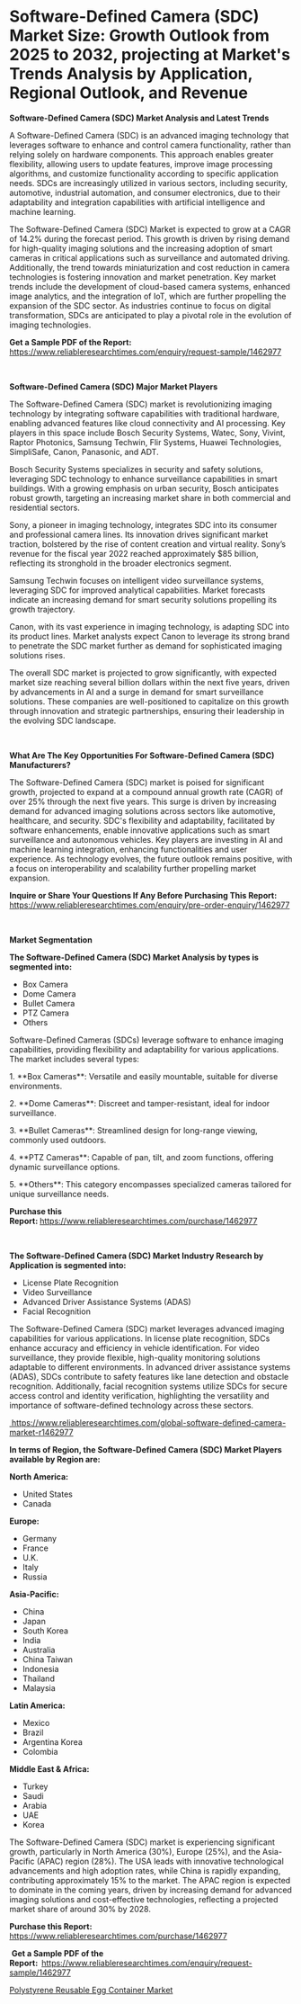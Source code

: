 <p><h1>Software-Defined Camera (SDC) Market Size: Growth Outlook from 2025 to 2032, projecting at Market's Trends Analysis by Application, Regional Outlook, and Revenue</h1></p><p><strong>Software-Defined Camera (SDC) Market Analysis and Latest Trends</strong></p>
<p><p>A Software-Defined Camera (SDC) is an advanced imaging technology that leverages software to enhance and control camera functionality, rather than relying solely on hardware components. This approach enables greater flexibility, allowing users to update features, improve image processing algorithms, and customize functionality according to specific application needs. SDCs are increasingly utilized in various sectors, including security, automotive, industrial automation, and consumer electronics, due to their adaptability and integration capabilities with artificial intelligence and machine learning.</p><p>The Software-Defined Camera (SDC) Market is expected to grow at a CAGR of 14.2% during the forecast period. This growth is driven by rising demand for high-quality imaging solutions and the increasing adoption of smart cameras in critical applications such as surveillance and automated driving. Additionally, the trend towards miniaturization and cost reduction in camera technologies is fostering innovation and market penetration. Key market trends include the development of cloud-based camera systems, enhanced image analytics, and the integration of IoT, which are further propelling the expansion of the SDC sector. As industries continue to focus on digital transformation, SDCs are anticipated to play a pivotal role in the evolution of imaging technologies.</p></p>
<p><strong>Get a Sample PDF of the Report:&nbsp;</strong> <a href="https://www.reliableresearchtimes.com/enquiry/request-sample/1462977?utm_campaign=3355&utm_medium=2&utm_source=Github&utm_content=ia&utm_term=05042025&utm_id=software-defined-camera-sdc">https://www.reliableresearchtimes.com/enquiry/request-sample/1462977</a></p>
<p>&nbsp;</p>
<p><strong>Software-Defined Camera (SDC) Major Market Players</strong></p>
<p><p>The Software-Defined Camera (SDC) market is revolutionizing imaging technology by integrating software capabilities with traditional hardware, enabling advanced features like cloud connectivity and AI processing. Key players in this space include Bosch Security Systems, Watec, Sony, Vivint, Raptor Photonics, Samsung Techwin, Flir Systems, Huawei Technologies, SimpliSafe, Canon, Panasonic, and ADT.</p><p>Bosch Security Systems specializes in security and safety solutions, leveraging SDC technology to enhance surveillance capabilities in smart buildings. With a growing emphasis on urban security, Bosch anticipates robust growth, targeting an increasing market share in both commercial and residential sectors.</p><p>Sony, a pioneer in imaging technology, integrates SDC into its consumer and professional camera lines. Its innovation drives significant market traction, bolstered by the rise of content creation and virtual reality. Sony’s revenue for the fiscal year 2022 reached approximately $85 billion, reflecting its stronghold in the broader electronics segment.</p><p>Samsung Techwin focuses on intelligent video surveillance systems, leveraging SDC for improved analytical capabilities. Market forecasts indicate an increasing demand for smart security solutions propelling its growth trajectory.</p><p>Canon, with its vast experience in imaging technology, is adapting SDC into its product lines. Market analysts expect Canon to leverage its strong brand to penetrate the SDC market further as demand for sophisticated imaging solutions rises.</p><p>The overall SDC market is projected to grow significantly, with expected market size reaching several billion dollars within the next five years, driven by advancements in AI and a surge in demand for smart surveillance solutions. These companies are well-positioned to capitalize on this growth through innovation and strategic partnerships, ensuring their leadership in the evolving SDC landscape.</p></p>
<p>&nbsp;</p>
<p><strong>What Are The Key Opportunities For Software-Defined Camera (SDC) Manufacturers?</strong></p>
<p><p>The Software-Defined Camera (SDC) market is poised for significant growth, projected to expand at a compound annual growth rate (CAGR) of over 25% through the next five years. This surge is driven by increasing demand for advanced imaging solutions across sectors like automotive, healthcare, and security. SDC's flexibility and adaptability, facilitated by software enhancements, enable innovative applications such as smart surveillance and autonomous vehicles. Key players are investing in AI and machine learning integration, enhancing functionalities and user experience. As technology evolves, the future outlook remains positive, with a focus on interoperability and scalability further propelling market expansion.</p></p>
<p><strong>Inquire or Share Your Questions If Any Before Purchasing This Report:</strong> <a href="https://www.reliableresearchtimes.com/enquiry/pre-order-enquiry/1462977?utm_campaign=3355&utm_medium=2&utm_source=Github&utm_content=ia&utm_term=05042025&utm_id=software-defined-camera-sdc">https://www.reliableresearchtimes.com/enquiry/pre-order-enquiry/1462977</a></p>
<p>&nbsp;</p>
<p><strong>Market Segmentation</strong></p>
<p><strong>The Software-Defined Camera (SDC) Market Analysis by types is segmented into:</strong></p>
<p><ul><li>Box Camera</li><li>Dome Camera</li><li>Bullet Camera</li><li>PTZ Camera</li><li>Others</li></ul></p>
<p><p>Software-Defined Cameras (SDCs) leverage software to enhance imaging capabilities, providing flexibility and adaptability for various applications. The market includes several types:</p><p>1. **Box Cameras**: Versatile and easily mountable, suitable for diverse environments.</p><p>2. **Dome Cameras**: Discreet and tamper-resistant, ideal for indoor surveillance.</p><p>3. **Bullet Cameras**: Streamlined design for long-range viewing, commonly used outdoors.</p><p>4. **PTZ Cameras**: Capable of pan, tilt, and zoom functions, offering dynamic surveillance options.</p><p>5. **Others**: This category encompasses specialized cameras tailored for unique surveillance needs.</p></p>
<p><strong>Purchase this Report:&nbsp;</strong><a href="https://www.reliableresearchtimes.com/purchase/1462977?utm_campaign=3355&utm_medium=2&utm_source=Github&utm_content=ia&utm_term=05042025&utm_id=software-defined-camera-sdc">https://www.reliableresearchtimes.com/purchase/1462977</a></p>
<p>&nbsp;</p>
<p><strong>The Software-Defined Camera (SDC) Market Industry Research by Application is segmented into:</strong></p>
<p><ul><li>License Plate Recognition</li><li>Video Surveillance</li><li>Advanced Driver Assistance Systems (ADAS)</li><li>Facial Recognition</li></ul></p>
<p><p>The Software-Defined Camera (SDC) market leverages advanced imaging capabilities for various applications. In license plate recognition, SDCs enhance accuracy and efficiency in vehicle identification. For video surveillance, they provide flexible, high-quality monitoring solutions adaptable to different environments. In advanced driver assistance systems (ADAS), SDCs contribute to safety features like lane detection and obstacle recognition. Additionally, facial recognition systems utilize SDCs for secure access control and identity verification, highlighting the versatility and importance of software-defined technology across these sectors.</p></p>
<p><a href="https://www.reliableresearchtimes.com/global-software-defined-camera-market-r1462977?utm_campaign=3355&utm_medium=2&utm_source=Github&utm_content=ia&utm_term=05042025&utm_id=software-defined-camera-sdc">&nbsp;https://www.reliableresearchtimes.com/global-software-defined-camera-market-r1462977</a></p>
<p><strong>In terms of Region, the Software-Defined Camera (SDC) Market Players available by Region are:</strong></p>
<p>
    <p> <strong> North America: </strong>
        <ul>
            <li>United States</li>
            <li>Canada</li>
        </ul>
        </p> 
    <p> <strong> Europe: </strong>
        <ul>
            <li>Germany</li>
            <li>France</li>
            <li>U.K.</li>
            <li>Italy</li>
            <li>Russia</li>
        </ul>
        </p> 
    <p> <strong> Asia-Pacific: </strong>
        <ul>
            <li>China</li>
            <li>Japan</li>
            <li>South Korea</li>
            <li>India</li>
            <li>Australia</li>
            <li>China Taiwan</li>
            <li>Indonesia</li>
            <li>Thailand</li>
            <li>Malaysia</li>
        </ul>
        </p> 
    <p> <strong> Latin America: </strong>
        <ul>
            <li>Mexico</li>
            <li>Brazil</li>
            <li>Argentina Korea</li>
            <li>Colombia</li>
        </ul>
        </p> 
    <p> <strong> Middle East & Africa: </strong>
        <ul>
            <li>Turkey</li>
            <li>Saudi</li>
            <li>Arabia</li>
            <li>UAE</li>
            <li>Korea</li>
        </ul>
    </p>
    </p>
<p><p>The Software-Defined Camera (SDC) market is experiencing significant growth, particularly in North America (30%), Europe (25%), and the Asia-Pacific (APAC) region (28%). The USA leads with innovative technological advancements and high adoption rates, while China is rapidly expanding, contributing approximately 15% to the market. The APAC region is expected to dominate in the coming years, driven by increasing demand for advanced imaging solutions and cost-effective technologies, reflecting a projected market share of around 30% by 2028.</p></p>
<p><strong>Purchase this Report: </strong><a href="https://www.reliableresearchtimes.com/purchase/1462977?utm_campaign=3355&utm_medium=2&utm_source=Github&utm_content=ia&utm_term=05042025&utm_id=software-defined-camera-sdc">https://www.reliableresearchtimes.com/purchase/1462977</a></p>
<p>&nbsp;<strong>Get a Sample PDF of the Report:&nbsp;&nbsp;</strong><a href="https://www.reliableresearchtimes.com/enquiry/request-sample/1462977?utm_campaign=3355&utm_medium=2&utm_source=Github&utm_content=ia&utm_term=05042025&utm_id=software-defined-camera-sdc">https://www.reliableresearchtimes.com/enquiry/request-sample/1462977</a></p>
<p><strong></strong></p>
<p><p><a href="https://github.com/mateyappiazo/Market-Research-Report-List-1/blob/main/polystyrene-reusable-egg-container-market.md?utm_campaign=3355&utm_medium=2&utm_source=Github&utm_content=ia&utm_term=05042025&utm_id=software-defined-camera-sdc">Polystyrene Reusable Egg Container Market</a></p></p>